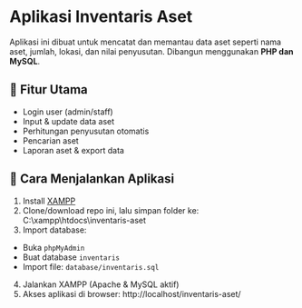 # Aplikasi Inventaris Aset
Aplikasi ini dibuat untuk mencatat dan memantau data aset seperti nama aset, jumlah, lokasi, dan nilai penyusutan. Dibangun menggunakan **PHP dan MySQL**.

## 🔧 Fitur Utama
- Login user (admin/staff)
- Input & update data aset
- Perhitungan penyusutan otomatis
- Pencarian aset
- Laporan aset & export data

## 🚀 Cara Menjalankan Aplikasi
1. Install [XAMPP](https://www.apachefriends.org/)
2. Clone/download repo ini, lalu simpan folder ke: C:\xampp\htdocs\inventaris-aset
3. Import database:
- Buka `phpMyAdmin`
- Buat database `inventaris`
- Import file: `database/inventaris.sql`
4. Jalankan XAMPP (Apache & MySQL aktif)
5. Akses aplikasi di browser: http://localhost/inventaris-aset/
